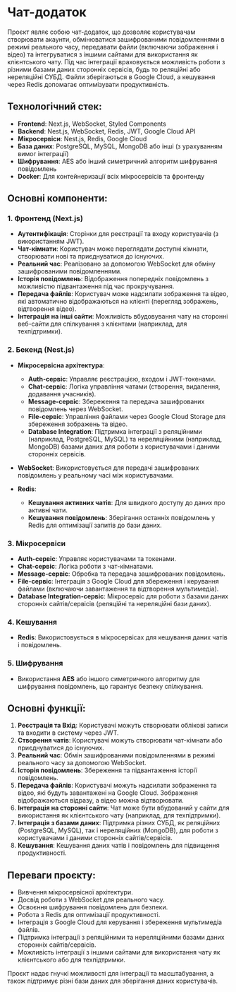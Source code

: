 # Чат-додаток

Проєкт являє собою чат-додаток, що дозволяє користувачам створювати акаунти, обмінюватися зашифрованими повідомленнями в режимі реального часу, передавати файли (включаючи зображення і відео) та інтегруватися з іншими сайтами для використання як клієнтського чату. Під час інтеграції враховується можливість роботи з різними базами даних сторонніх сервісів, будь то реляційні або нереляційні СУБД. Файли зберігаються в Google Cloud, а кешування через Redis допомагає оптимізувати продуктивність.

## Технологічний стек:
- **Frontend**: Next.js, WebSocket, Styled Components
- **Backend**: Nest.js, WebSocket, Redis, JWT, Google Cloud API
- **Мікросервіси**: Nest.js, Redis, Google Cloud
- **База даних**: PostgreSQL, MySQL, MongoDB або інші (з урахуванням вимог інтеграції)
- **Шифрування**: AES або інший симетричний алгоритм шифрування повідомлень
- **Docker**: Для контейнеризації всіх мікросервісів та фронтенду

## Основні компоненти:
### 1. Фронтенд (Next.js)
- **Аутентифікація**: Сторінки для реєстрації та входу користувачів (з використанням JWT).
- **Чат-кімнати**: Користувач може переглядати доступні кімнати, створювати нові та приєднуватися до існуючих.
- **Реальний час**: Реалізовано за допомогою WebSocket для обміну зашифрованими повідомленнями.
- **Історія повідомлень**: Відображення попередніх повідомлень з можливістю підвантаження під час прокручування.
- **Передача файлів**: Користувач може надсилати зображення та відео, які автоматично відображаються на клієнті (перегляд зображень, відтворення відео).
- **Інтеграція на інші сайти**: Можливість вбудовування чату на сторонні веб-сайти для спілкування з клієнтами (наприклад, для техпідтримки).

### 2. Бекенд (Nest.js)
- **Мікросервісна архітектура**:
  - **Auth-сервіс**: Управляє реєстрацією, входом і JWT-токенами.
  - **Chat-сервіс**: Логіка управління чатами (створення, видалення, додавання учасників).
  - **Message-сервіс**: Збереження та передача зашифрованих повідомлень через WebSocket.
  - **File-сервіс**: Управління файлами через Google Cloud Storage для збереження зображень та відео.
  - **Database Integration**: Підтримка інтеграції з реляційними (наприклад, PostgreSQL, MySQL) та нереляційними (наприклад, MongoDB) базами даних для роботи з користувачами і даними сторонніх сервісів.

- **WebSocket**: Використовується для передачі зашифрованих повідомлень у реальному часі між користувачами.

- **Redis**:
  - **Кешування активних чатів**: Для швидкого доступу до даних про активні чати.
  - **Кешування повідомлень**: Зберігання останніх повідомлень у Redis для оптимізації запитів до бази даних.

### 3. Мікросервіси
- **Auth-сервіс**: Управляє користувачами та токенами.
- **Chat-сервіс**: Логіка роботи з чат-кімнатами.
- **Message-сервіс**: Обробка та передача зашифрованих повідомлень.
- **File-сервіс**: Інтеграція з Google Cloud для збереження і керування файлами (включаючи завантаження та відтворення мультимедіа).
- **Database Integration-сервіс**: Мікросервіс для роботи з базами даних сторонніх сайтів/сервісів (реляційні та нереляційні бази даних).

### 4. Кешування
- **Redis**: Використовується в мікросервісах для кешування даних чатів і повідомлень.

### 5. Шифрування
- Використання **AES** або іншого симетричного алгоритму для шифрування повідомлень, що гарантує безпеку спілкування.

## Основні функції:
1. **Реєстрація та Вхід**: Користувачі можуть створювати облікові записи та входити в систему через JWT.
2. **Створення чатів**: Користувачі можуть створювати чат-кімнати або приєднуватися до існуючих.
3. **Реальний час**: Обмін зашифрованими повідомленнями в режимі реального часу за допомогою WebSocket.
4. **Історія повідомлень**: Збереження та підвантаження історії повідомлень.
5. **Передача файлів**: Користувачі можуть надсилати зображення та відео, які будуть завантажені на Google Cloud. Зображення відображаються відразу, а відео можна відтворювати.
6. **Інтеграція на сторонні сайти**: Чат може бути вбудований у сайти для використання як клієнтського чату (наприклад, для техпідтримки).
7. **Інтеграція з базами даних**: Підтримка різних СУБД, як реляційних (PostgreSQL, MySQL), так і нереляційних (MongoDB), для роботи з користувачами і даними сторонніх сайтів/сервісів.
8. **Кешування**: Кешування даних чатів і повідомлень для підвищення продуктивності.

## Переваги проєкту:
- Вивчення мікросервісної архітектури.
- Досвід роботи з WebSocket для реального часу.
- Освоєння шифрування повідомлень для безпеки.
- Робота з Redis для оптимізації продуктивності.
- Інтеграція з Google Cloud для керування і збереження мультимедіа файлів.
- Підтримка інтеграції з реляційними та нереляційними базами даних сторонніх сайтів/сервісів.
- Можливість інтеграції з іншими сайтами для використання чату як клієнтського або для техпідтримки.

Проєкт надає гнучкі можливості для інтеграції та масштабування, а також підтримує різні бази даних для зберігання даних користувачів.
